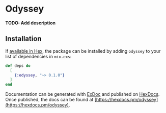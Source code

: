 # Odyssey

**TODO: Add description**

## Installation

If [available in Hex](https://hex.pm/docs/publish), the package can be installed
by adding `odyssey` to your list of dependencies in `mix.exs`:

```elixir
def deps do
  [
    {:odyssey, "~> 0.1.0"}
  ]
end
```

Documentation can be generated with [ExDoc](https://github.com/elixir-lang/ex_doc)
and published on [HexDocs](https://hexdocs.pm). Once published, the docs can
be found at [https://hexdocs.pm/odyssey](https://hexdocs.pm/odyssey).

